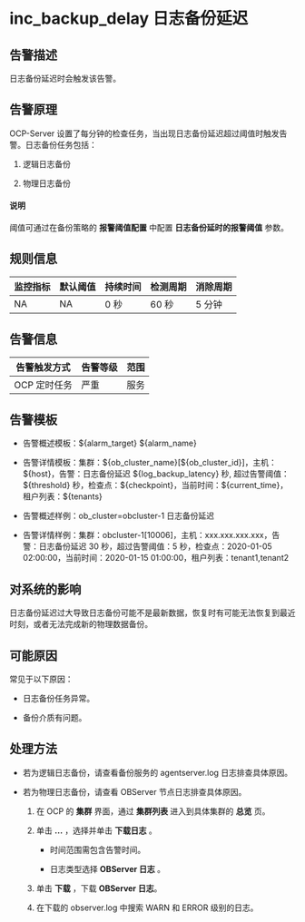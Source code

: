 inc_backup_delay 日志备份延迟
============================================

**告警描述**
-----------------------------

日志备份延迟时会触发该告警。

告警原理
-------------------------

OCP-Server 设置了每分钟的检查任务，当出现日志备份延迟超过阈值时触发告警。日志备份任务包括：

1. 逻辑日志备份

2. 物理日志备份

  <main id="notice" type='explain'>
    <h4>说明</h4>
    <p>阈值可通过在备份策略的 <strong>报警阈值配置</strong> 中配置 <strong>日志备份延时的报警阈值</strong> 参数。</p>
  </main>

**规则信息**
-----------------------------

| 监控指标 | 默认阈值 | 持续时间 | 检测周期 | 消除周期 |
|------|------|------|------|------|
| NA   | NA   | 0 秒  | 60 秒 | 5 分钟 |

**告警信息**
-----------------------------

|  告警触发方式  | 告警等级 | 范围 |
|----------|------|----|
| OCP 定时任务 | 严重   | 服务 |

**告警模板**
-----------------------------

* 告警概述模板：\${alarm_target} \${alarm_name}

* 告警详情模板：集群：\${ob_cluster_name}[\${ob_cluster_id}]，主机：\${host}，告警：日志备份延迟 \${log_backup_latency} 秒, 超过告警阈值：\${threshold} 秒，检查点：\${checkpoint}，当前时间：\${current_time}，租户列表：\${tenants}

* 告警概述样例：ob_cluster=obcluster-1 日志备份延迟

* 告警详情样例：集群：obcluster-1[10006]，主机：xxx.xxx.xxx.xxx，告警：日志备份延迟 30 秒，超过告警阈值：5 秒，检查点：2020-01-05 02:00:00，当前时间：2020-01-15 01:00:00，租户列表：tenant1,tenant2

**对系统的影响**
-------------------------------

日志备份延迟过大导致日志备份可能不是最新数据，恢复时有可能无法恢复到最近时刻，或者无法完成新的物理数据备份。

**可能原因**
-----------------------------

常见于以下原因：

* 日志备份任务异常。

* 备份介质有问题。

**处理方法**
-----------------------------

* 若为逻辑日志备份，请查看备份服务的 agentserver.log 日志排查具体原因。

* 若为物理日志备份，请查看 OBServer 节点日志排查具体原因。

  1. 在 OCP 的 **集群** 界面，通过 **集群列表** 进入到具体集群的 **总览** 页。

  2. 单击 **...** ，选择并单击 **下载日志** 。

     * 时间范围需包含告警时间。

     * 日志类型选择 **OBServer 日志** 。

  3. 单击 **下载** ，下载 **OBServer 日志**。

  4. 在下载的 observer.log 中搜索 WARN 和 ERROR 级别的日志。
